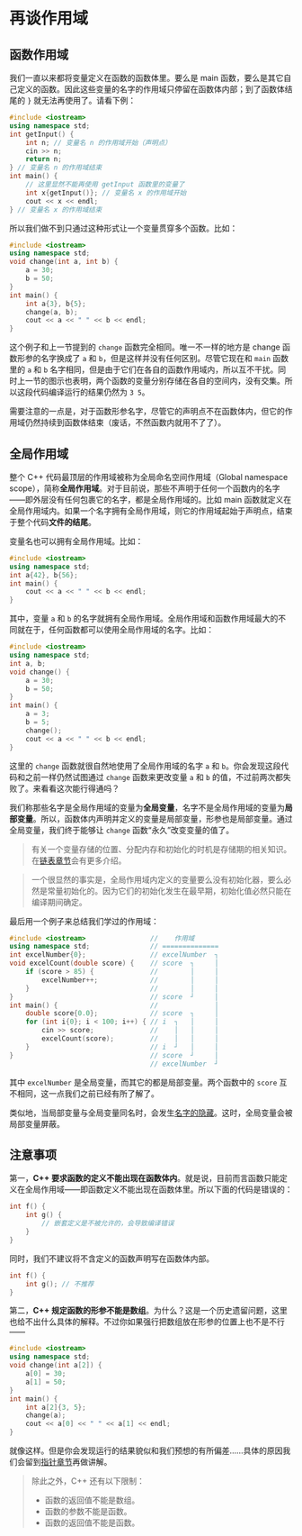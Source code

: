 # 再谈作用域

<!-- TODO -->
<style>
@import url(ch03/fig.css)
</style>
<script type="module" src="./scope_again.js"></script>

## 函数作用域

我们一直以来都将变量定义在函数的函数体里。要么是 main 函数，要么是其它自己定义的函数。因此这些变量的名字的作用域只停留在函数体内部；到了函数体结尾的 `}` 就无法再使用了。请看下例：
```cpp
#include <iostream>
using namespace std;
int getInput() {
    int n; // 变量名 n 的作用域开始（声明点）
    cin >> n;
    return n;
} // 变量名 n 的作用域结束
int main() {
    // 这里显然不能再使用 getInput 函数里的变量了
    int x{getInput()}; // 变量名 x 的作用域开始
    cout << x << endl;
} // 变量名 x 的作用域结束
```

所以我们做不到只通过这种形式让一个变量贯穿多个函数。比如：
```CPP
#include <iostream>
using namespace std;
void change(int a, int b) {
    a = 30;
    b = 50;
}
int main() {
    int a{3}, b{5};
    change(a, b);
    cout << a << " " << b << endl; 
}
```
这个例子和上一节提到的 `change` 函数完全相同。唯一不一样的地方是 change 函数形参的名字换成了 `a` 和 `b`，但是这样并没有任何区别。尽管它现在和 `main` 函数里的 `a` 和 `b` 名字相同，但是由于它们在各自的函数作用域内，所以互不干扰。同时上一节的图示也表明，两个函数的变量分别存储在各自的空间内，没有交集。所以这段代码编译运行的结果仍然为 `3 5`。

需要注意的一点是，对于函数形参名字，尽管它的声明点不在函数体内，但它的作用域仍然持续到函数体结束（废话，不然函数内就用不了了）。

## 全局作用域

整个 C++ 代码最顶层的作用域被称为全局命名空间作用域（Global namespace scope），简称**全局作用域**。对于目前说，那些不声明于任何一个函数内的名字——即外层没有任何包裹它的名字，都是全局作用域的。比如 main 函数就定义在全局作用域内。如果一个名字拥有全局作用域，则它的作用域起始于声明点，结束于整个代码**文件的结尾**。

变量名也可以拥有全局作用域。比如：
```CPP
#include <iostream>
using namespace std;
int a{42}, b{56};
int main() {
    cout << a << " " << b << endl;
}
```
其中，变量 `a` 和 `b` 的名字就拥有全局作用域。全局作用域和函数作用域最大的不同就在于，任何函数都可以使用全局作用域的名字。比如：
```CPP
#include <iostream>
using namespace std;
int a, b;
void change() {
    a = 30;
    b = 50;
}
int main() {
    a = 3;
    b = 5;
    change();
    cout << a << " " << b << endl;
}
```
这里的 `change` 函数就很自然地使用了全局作用域的名字 `a` 和 `b`。你会发现这段代码和之前一样仍然试图通过 `change` 函数来更改变量 `a` 和 `b` 的值，不过前两次都失败了。来看看这次能行得通吗？

<div class="fig">
<div id="fig1" class="raphael"></div>
<p id="fig1Text" class="info"></p>
</div>


我们称那些名字是全局作用域的变量为**全局变量**，名字不是全局作用域的变量为**局部变量**。所以，函数体内声明并定义的变量是局部变量，形参也是局部变量。通过全局变量，我们终于能够让 `change` 函数“永久”改变变量的值了。

> 有关一个变量存储的位置、分配内存和初始化的时机是存储期的相关知识。在[链表章节](/ch04/list/storage_duration.md)会有更多介绍。

> 一个很显然的事实是，全局作用域内定义的变量要么没有初始化器，要么必然是常量初始化的。因为它们的初始化发生在最早期，初始化值必然只能在编译期间确定。


最后用一个例子来总结我们学过的作用域：
```CPP
#include <iostream>                //    作用域  
using namespace std;               // ==============
int excelNumber{0};                // excelNumber  ┐
void excelCount(double score) {    // score  ┐     │
    if (score > 85) {              //        │     │
        excelNumber++;             //        │     │
    }                              //        │     │
}                                  // score  ┘     │
int main() {                       //              │
    double score{0.0};             // score  ┐     │
    for (int i{0}; i < 100; i++) { // i  ┐   │     │
        cin >> score;              //    │   │     │
        excelCount(score);         //    │   │     │
    }                              // i  ┘   │     │
}                                  // score  ┘     │
                                   // excelNumber  ┘
```

其中 `excelNumber` 是全局变量，而其它的都是局部变量。两个函数中的 `score` 互不相同，这一点我们之前已经有所了解了。

类似地，当局部变量与全局变量同名时，会发生[名字的隐藏](/ch02/part3/scope.md#名字的隐藏)。这时，全局变量会被局部变量屏蔽。

## 注意事项

第一，**C++ 要求函数的定义不能出现在函数体内**。就是说，目前而言函数只能定义在全局作用域——即函数定义不能出现在函数体里。所以下面的代码是错误的：
```cpp
int f() {
    int g() {
        // 嵌套定义是不被允许的，会导致编译错误
    }
}
```
同时，我们不建议将不含定义的函数声明写在函数体内部。
```cpp
int f() {
    int g(); // 不推荐
}
```

第二，**C++ 规定函数的形参不能是数组**。为什么？这是一个历史遗留问题，这里也给不出什么具体的解释。不过你如果强行把数组放在形参的位置上也不是不行——
```CPP
#include <iostream>
using namespace std;
void change(int a[2]) {
    a[0] = 30;
    a[1] = 50;
}
int main() {
    int a[2]{3, 5};
    change(a);
    cout << a[0] << " " << a[1] << endl;
}
```
就像这样。但是你会发现运行的结果貌似和我们预想的有所偏差……具体的原因我们会留到[指针章节](/ch04/pointer/pointer_and_array.md#数组到指针的转换)再做讲解。

> 除此之外，C++ 还有以下限制：
> - 函数的返回值不能是数组。
> - 函数的参数不能是函数。
> - 函数的返回值不能是函数。
